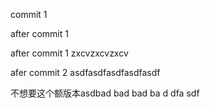 commit 1



after commit 1

after commit 1 zxcvzxcvzxcv



afer commit 2 asdfasdfasdfasdfasdf





不想要这个额版本asdbad bad bad ba d dfa sdf